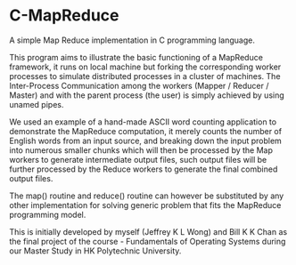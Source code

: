 # C-MapReduce
A simple Map Reduce implementation in C programming language.

This program aims to illustrate the basic functioning of a MapReduce framework, it runs on local machine but forking the corresponding worker processes to simulate distributed processes in a cluster of machines. The Inter-Process Communication among the workers (Mapper / Reducer / Master) and with the parent process (the user) is simply achieved by using unamed pipes.

We used an example of a hand-made ASCII word counting application to demonstrate the MapReduce computation, it merely counts the number of English words from an input source, and breaking down the input problem into numerous smaller chunks which will then be processed by the Map workers to generate intermediate output files, such output files will be further processed by the Reduce workers to generate the final combined output files.

The map() routine and reduce() routine can however be substituted by any other implementation for solving generic problem that fits the MapReduce programming model.

This is initially developed by myself (Jeffrey K L Wong) and Bill K K Chan as the final project of the course - Fundamentals of Operating Systems during our Master Study in HK Polytechnic University. 

